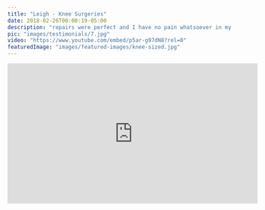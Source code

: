 ```yaml
---
title: "Leigh - Knee Surgeries"
date: 2018-02-26T00:00:19-05:00
description: "repairs were perfect and I have no pain whatsoever in my knee...he got me right back up . . ."
pic: "images/testimonials/7.jpg"
video: "https://www.youtube.com/embed/p5ar-g97dN8?rel=0"
featuredImage: "images/featured-images/knee-sized.jpg"
---
```


<iframe width="560" height="315" src="https://www.youtube.com/embed/p5ar-g97dN8?rel=0" frameborder="0" allow="autoplay; encrypted-media" allowfullscreen></iframe>
